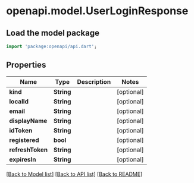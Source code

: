# openapi.model.UserLoginResponse

## Load the model package
```dart
import 'package:openapi/api.dart';
```

## Properties
Name | Type | Description | Notes
------------ | ------------- | ------------- | -------------
**kind** | **String** |  | [optional] 
**localId** | **String** |  | [optional] 
**email** | **String** |  | [optional] 
**displayName** | **String** |  | [optional] 
**idToken** | **String** |  | [optional] 
**registered** | **bool** |  | [optional] 
**refreshToken** | **String** |  | [optional] 
**expiresIn** | **String** |  | [optional] 

[[Back to Model list]](../README.md#documentation-for-models) [[Back to API list]](../README.md#documentation-for-api-endpoints) [[Back to README]](../README.md)


